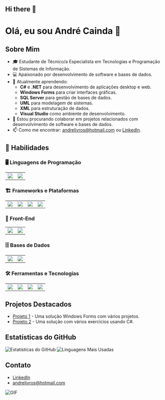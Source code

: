 ## Hi there 👋

# Olá, eu sou André Cainda 👋

## Sobre Mim
- 🎓 Estudante de Técnico/a Especialista em Tecnologias e Programação de Sistemas de Informação.
- 💻 Apaixonado por desenvolvimento de software e bases de dados.
- 🌱 Atualmente aprendendo:
  - **C#** e **.NET** para desenvolvimento de aplicações desktop e web.
  - **Windows Forms** para criar interfaces gráficas.
  - **SQL Server** para gestão de bases de dados.
  - **UML** para modelagem de sistemas.
  - **XML** para estruturação de dados.
  - **Visual Studio** como ambiente de desenvolvimento.
- 👯 Estou procurando colaborar em projetos relacionados com desenvolvimento de software e bases de dados.
- 📫 Como me encontrar: [andrelivros@hotmail.com](mailto:andrelivros@hotmail.com) ou [LinkedIn](https://www.linkedin.com/in/andré-cainda-7737071b6).


## 🚀 Habilidades  

### 🖥️ Linguagens de Programação  
<table>
  <tr>
    <td align="center">
      <a href="https://learn.microsoft.com/pt-br/dotnet/csharp/">
        <img src="https://img.shields.io/badge/C%23-239120?style=for-the-badge&logo=c-sharp&logoColor=white" />
      </a>
    </td>
    <td align="center">
      <a href="https://developer.mozilla.org/pt-BR/docs/Web/JavaScript">
        <img src="https://img.shields.io/badge/JavaScript-F7DF1E?style=for-the-badge&logo=javascript&logoColor=black" />
      </a>
    </td>
  </tr>
</table>

### 🏗️ Frameworks e Plataformas  
<table>
  <tr>
    <td align="center">
      <a href="https://dotnet.microsoft.com/">
        <img src="https://img.shields.io/badge/.NET-512BD4?style=for-the-badge&logo=dotnet&logoColor=white" />
      </a>
    </td>
    <td align="center">
      <a href="https://learn.microsoft.com/pt-br/aspnet/core/">
        <img src="https://img.shields.io/badge/ASP.NET%20Core-512BD4?style=for-the-badge&logo=.net&logoColor=white" />
      </a>
    </td>
    <td align="center">
      <a href="https://learn.microsoft.com/pt-br/dotnet/desktop/winforms/">
        <img src="https://img.shields.io/badge/Windows%20Forms-0078D6?style=for-the-badge&logo=windows&logoColor=white" />
      </a>
    </td>
    <td align="center">
      <a href="https://getbootstrap.com/">
        <img src="https://img.shields.io/badge/Bootstrap-7952B3?style=for-the-badge&logo=bootstrap&logoColor=white" />
      </a>
    </td>
  </tr>
</table>

### 🎨 Front-End  
<table>
  <tr>
    <td align="center">
      <a href="https://developer.mozilla.org/pt-BR/docs/Web/HTML">
        <img src="https://img.shields.io/badge/HTML-E34F26?style=for-the-badge&logo=html5&logoColor=white" />
      </a>
    </td>
    <td align="center">
      <a href="https://developer.mozilla.org/pt-BR/docs/Web/CSS">
        <img src="https://img.shields.io/badge/CSS-1572B6?style=for-the-badge&logo=css3&logoColor=white" />
      </a>
    </td>
  </tr>
</table>

### 🗄️ Bases de Dados  
<table>
  <tr>
    <td align="center">
      <a href="https://www.microsoft.com/pt-br/sql-server">
        <img src="https://img.shields.io/badge/Microsoft%20SQL%20Server-CC2927?style=for-the-badge&logo=microsoft-sql-server&logoColor=white" />
      </a>
    </td>
    <td align="center">
      <a href="https://www.mysql.com/">
        <img src="https://img.shields.io/badge/MySQL-4479A1?style=for-the-badge&logo=mysql&logoColor=white" />
      </a>
    </td>
  </tr>
</table>

### 🛠️ Ferramentas e Tecnologias  
<table>
  <tr>
    <td align="center">
      <a href="https://visualstudio.microsoft.com/">
        <img src="https://img.shields.io/badge/Visual%20Studio-5C2D91?style=for-the-badge&logo=visual-studio&logoColor=white" />
      </a>
    </td>
    <td align="center">
      <a href="https://git-scm.com/">
        <img src="https://img.shields.io/badge/Git-F05032?style=for-the-badge&logo=git&logoColor=white" />
      </a>
    </td>
    <td align="center">
      <a href="https://www.w3.org/XML/">
        <img src="https://img.shields.io/badge/XML-000000?style=for-the-badge&logo=xml&logoColor=white" />
      </a>
    </td>
    <td align="center">
      <a href="https://www.uml.org/">
        <img src="https://img.shields.io/badge/UML-000000?style=for-the-badge&logo=uml&logoColor=white" />
      </a>
    </td>
  </tr>
</table>

## Projetos Destacados
- [Projeto 1](https://github.com/Sousanto/Winforms) - Uma solução Windows Forms com vários projetos.
- [Projeto 2](https://github.com/Sousanto/ProgramacaoEstruturada) - Uma solução com vários exercícios usando C#.

## Estatísticas do GitHub
![Estatísticas do GitHub](https://github-readme-stats.vercel.app/api?username=Sousanto&show_icons=true&theme=radical&hide=issues,prs&count_private=true)
![Linguagens Mais Usadas](https://github-readme-stats.vercel.app/api/top-langs/?username=Sousanto&layout=compact&theme=radical&hide=html,css)

## Contato
- [LinkedIn](https://www.linkedin.com/in/andré-cainda-7737071b6)
- [andrelivros@hotmail.com](mailto:andrelivros@hotmail.com)


![GIF](https://media.giphy.com/media/3o7TKtnuHOHHUjR38Y/giphy.gif)
